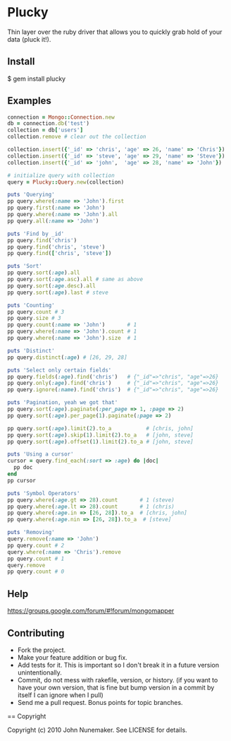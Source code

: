 # Plucky

Thin layer over the ruby driver that allows you to quickly grab hold of your data (pluck it!).

## Install

  $ gem install plucky

## Examples

```ruby
connection = Mongo::Connection.new
db = connection.db('test')
collection = db['users']
collection.remove # clear out the collection

collection.insert({'_id' => 'chris', 'age' => 26, 'name' => 'Chris'})
collection.insert({'_id' => 'steve', 'age' => 29, 'name' => 'Steve'})
collection.insert({'_id' => 'john',  'age' => 28, 'name' => 'John'})

# initialize query with collection
query = Plucky::Query.new(collection)

puts 'Querying'
pp query.where(:name => 'John').first
pp query.first(:name => 'John')
pp query.where(:name => 'John').all
pp query.all(:name => 'John')

puts 'Find by _id'
pp query.find('chris')
pp query.find('chris', 'steve')
pp query.find(['chris', 'steve'])

puts 'Sort'
pp query.sort(:age).all
pp query.sort(:age.asc).all # same as above
pp query.sort(:age.desc).all
pp query.sort(:age).last # steve

puts 'Counting'
pp query.count # 3
pp query.size # 3
pp query.count(:name => 'John')       # 1
pp query.where(:name => 'John').count # 1
pp query.where(:name => 'John').size  # 1

puts 'Distinct'
pp query.distinct(:age) # [26, 29, 28]

puts 'Select only certain fields'
pp query.fields(:age).find('chris')   # {"_id"=>"chris", "age"=>26}
pp query.only(:age).find('chris')     # {"_id"=>"chris", "age"=>26}
pp query.ignore(:name).find('chris')  # {"_id"=>"chris", "age"=>26}

puts 'Pagination, yeah we got that'
pp query.sort(:age).paginate(:per_page => 1, :page => 2)
pp query.sort(:age).per_page(1).paginate(:page => 2)

pp query.sort(:age).limit(2).to_a           # [chris, john]
pp query.sort(:age).skip(1).limit(2).to_a   # [john, steve]
pp query.sort(:age).offset(1).limit(2).to_a # [john, steve]

puts 'Using a cursor'
cursor = query.find_each(:sort => :age) do |doc|
  pp doc
end
pp cursor

puts 'Symbol Operators'
pp query.where(:age.gt => 28).count       # 1 (steve)
pp query.where(:age.lt => 28).count       # 1 (chris)
pp query.where(:age.in => [26, 28]).to_a  # [chris, john]
pp query.where(:age.nin => [26, 28]).to_a  # [steve]

puts 'Removing'
query.remove(:name => 'John')
pp query.count # 2
query.where(:name => 'Chris').remove
pp query.count # 1
query.remove
pp query.count # 0
```

## Help

https://groups.google.com/forum/#!forum/mongomapper

## Contributing

* Fork the project.
* Make your feature addition or bug fix.
* Add tests for it. This is important so I don't break it in a future version unintentionally.
* Commit, do not mess with rakefile, version, or history. (if you want to have your own version, that is fine but bump version in a commit by itself I can ignore when I pull)
* Send me a pull request. Bonus points for topic branches.

== Copyright

Copyright (c) 2010 John Nunemaker. See LICENSE for details.
